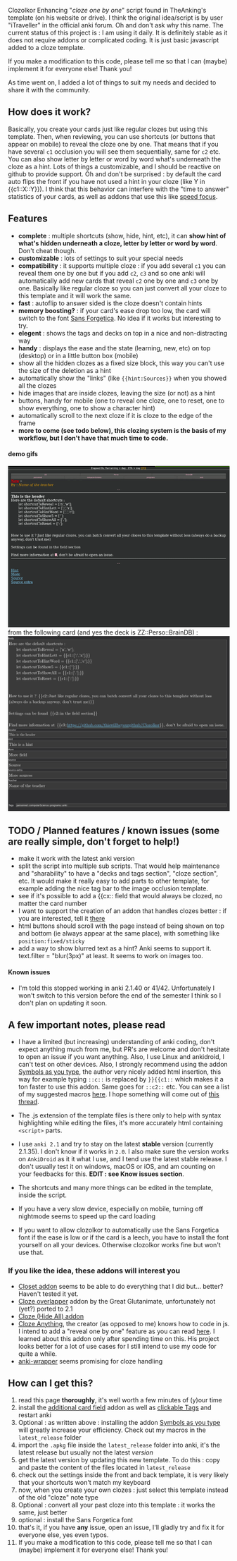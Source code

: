  Clozolkor
Enhancing "*cloze one by one*" script found in TheAnking's template (on his website or drive). I think the original idea/script is by user "iTraveller" in the official anki forum. Oh and don't ask why this name. The current status of this project is : I am using it daily. It is definitely stable as it does not require addons or complicated coding. It is just basic javascript added to a cloze template.

If you make a modification to this code, please tell me so that I can (maybe) implement it for everyone else! Thank you!

As time went on, I added a lot of things to suit my needs and decided to share it with the community.

## How does it work?
Basically, you create your cards just like regular clozes but using this template. Then, when reviewing, you can use shortcuts (or buttons that appear on mobile) to reveal the cloze one by one. That means that if you have several `c1` occlusion you will see them sequentially, same for `c2` etc. You can also show letter by letter or word by word what's underneath the cloze as a hint. Lots of things a customizable, and I should be reactive on github to provide support. Oh and don't be surprised : by default the card auto flips the front if you have not used a hint in your cloze (like Y in {{c1::X::Y}}). I think that this behavior can interfere with the "time to answer" statistics of your cards, as well as addons that use this like [speed focus](https://ankiweb.net/shared/info/1046608507).


## Features 
* **complete** : multiple shortcuts (show, hide, hint, etc), it can **show hint of what's hidden underneath a cloze, letter by letter or word by word**. Don't cheat though.
* **customizable** : lots of settings to suit your special needs
* **compatibility** : it supports multiple cloze : if you add several `c1` you can reveal them one by one but if you add `c2`, `c3` and so one anki will automatically add new cards that reveal `c2` one by one and `c3` one by one. Basically like regular cloze so you can just convert all your cloze to this template and it will work the same.
* **fast** : autoflip to answer sided is the cloze doesn't contain hints
* **memory boosting?** : if your card's ease drop too low, the card will switch to the font [Sans Forgetica](https://en.wikipedia.org/wiki/Sans_forgetica). No idea if it works but interesting to try.
* **elegent** : shows the tags and decks on top in a nice and non-distracting way
* **handy** : displays the ease and the state (learning, new, etc) on top (desktop) or in a little button box (mobile)
* show all the hidden clozes as a fixed size block, this way you can't use the size of the deletion as a hint
* automatically show the "links" (like `{{hint:Sources}}` when you showed all the clozes
* hide images that are inside clozes, leaving the size (or not) as a hint
* buttons, handy for mobile (one to reveal one cloze, one to reset, one to show everything, one to show a character hint)
* automatically scroll to the next cloze if it is cloze to the edge of the frame
* **more to come (see todo below), this clozing system is the basis of my workflow, but I don't have that much time to code.**

#### demo gifs 
<!--
* early version (severely out
![demo_gif](bin/demo.gif)

* use it with bullet points to remembers sets. I displayed buttons on these gifs but they are designed to be used on mobile and stay hidden on the computer. You can use the first letter as hints for example :
![demo2_gif](bin/demo2.gif)
*I just copied the content of the wikipedia page, just ignore whatever member of Pink Floyd you feel never really existed*

* use it to do followup questions: (very useful to force yourself to yell a mnemonic out loud!)
![demo3_gif](bin/demo3.gif)
-->
![demo](demo.gif)
from the following card (and yes the deck is ZZ::Perso::BrainDB) :
![card](card_pic.jpg)

## TODO / Planned features / known issues (some are really simple, don't forget to help!)
* make it work with the latest anki version
* split the script into multiple sub scripts. That would help maintenance and "sharability" to have a "decks and tags section", "cloze section", etc. It would make it really easy to add parts to other template, for example adding the nice tag bar to the image occlusion template.
* see if it's possible to add a {{cx:: field that would always be clozed, no matter the card number
* I want to support the creation of an addon that handles clozes better : if you are interested, tell it [there](https://github.com/epiphanie-gedeon/anki-wrapper/issues/2)
* html buttons should scroll with the page instead of being shown on top and bottom (ie always appear at the same place), with something like `position:fixed/sticky`
* add a way to show blurred text as a hint? Anki seems to support it. text.filter = "blur(3px)" at least. It seems to work on images too.

#### Known issues
* I'm told this stopped working in anki 2.1.40 or 41/42. Unfortunately I won't switch to this version before the end of the semester I think so I don't plan on updating it soon.

## A few important notes, please read
* I have a limited (but increasing) understanding of anki coding, don't expect anything much from me, but PR's are welcome and don't hesitate to open an issue if you want anything. Also, I use Linux and ankidroid, I can't test on other devices. Also, I strongly recommend using the addon [Symbols as you type](https://ankiweb.net/shared/info/2040501954), the author very nicely added html insertion, this way for example typing `::c::` is replaced by `}}{{c1::` which makes it a ton faster to use this addon. Same goes for `::c2::` etc. You can see a list of my suggested macros [here](https://github.com/jefdongus/insert-symbols-anki-addon/issues/13). I hope something will come out of [this thread](https://github.com/epiphanie-gedeon/anki-wrapper/issues/2).

* The .js extension of the template files is there only to help with syntax highlighting while editing the files, it's more accurately html containing `<script>` parts.

* I use `anki 2.1` and try to stay on the latest **stable** version (currently 2.1.35). I don't know if it works in `2.0`. I also make sure the version works on `AnkiDroid` as it it what I use, and I tend use the latest stable release. I don't usually test it on windows, macOS or iOS, and am counting on your feedbacks for this. **EDIT : see Know issues section**.

* The shortcuts and many more things can be edited in the template, inside the script.

* If you have a very slow device, especially on mobile, turning off nightmode seems to speed up the card loading

* If you want to allow clozolkor to automatically use the Sans Forgetica font if the ease is low or if the card is a leech, you have to install the font yourself on all your devices. Otherwise clozolkor works fine but won't use that.


### If you like the idea, these addons will interest you
* [Closet addon](https://ankiweb.net/shared/info/272311064) seems to be able to do everything that I did but... better? Haven't tested it yet.
* [Cloze overlapper](https://github.com/Glutanimate/cloze-overlapper) addon by the Great Glutanimate, unfortunately not (yet?) ported to 2.1
* [Cloze (Hide All) addon](https://ankiweb.net/shared/info/1709973686)
* [Cloze Anything](https://github.com/matthayes/anki_cloze_anything), the creator (as opposed to me) knows how to code in js. I intend to add a "reveal one by one" feature as you can read [here](https://github.com/matthayes/anki_cloze_anything/issues/6#issuecomment-629829062). I learned about this addon only after spending time on this. His project looks better for a lot of use cases for I still intend to use my code for quite a while.
* [anki-wrapper](https://github.com/epiphanie-gedeon/anki-wrapper/) seems promising for cloze handling

## How can I get this?
1. read this page **thoroughly**, it's well worth a few minutes of (y)our time
2. install the [additional card field](https://ankiweb.net/shared/info/744725736) addon as well as [clickable Tags](https://ankiweb.net/shared/info/380714095) and restart anki
3. Optional : as written above : installing the addon [Symbols as you type](https://ankiweb.net/shared/info/2040501954) will greatly increase your efficiency. Check out my macros in the `latest_release` folder
4. import the `.apkg` file inside the `latest_release` folder into anki, it's the latest release but usually not the latest *version*
5. get the latest version by updating this new template. To do this : copy and paste the content of the files located in `latest_release`
6. check out the settings inside the front and back template, it is very likely that your shortcuts won't match my keyboard
7. now, when you create your own clozes : just select this template instead of the old "cloze" note type
8. Optional : convert all your past cloze into this template : it works the same, just better
9. optional : install the Sans Forgetica font
10. that's it, if you have **any** issue, open an issue, I'll gladly try and fix it for everyone else, yes even typos.
11. If you make a modification to this code, please tell me so that I can (maybe) implement it for everyone else! Thank you!
